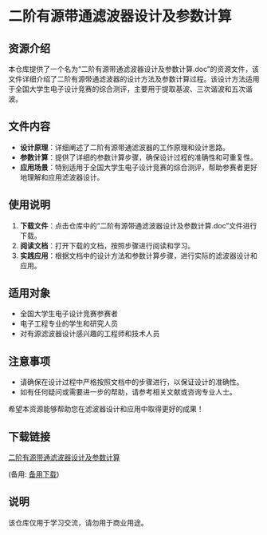 # 二阶有源带通滤波器设计及参数计算

## 资源介绍

本仓库提供了一个名为“二阶有源带通滤波器设计及参数计算.doc”的资源文件，该文件详细介绍了二阶有源带通滤波器的设计方法及参数计算过程。该设计方法适用于全国大学生电子设计竞赛的综合测评，主要用于提取基波、三次谐波和五次谐波。

## 文件内容

- **设计原理**：详细阐述了二阶有源带通滤波器的工作原理和设计思路。
- **参数计算**：提供了详细的参数计算步骤，确保设计过程的准确性和可重复性。
- **应用场景**：特别适用于全国大学生电子设计竞赛的综合测评，帮助参赛者更好地理解和应用滤波器设计。

## 使用说明

1. **下载文件**：点击仓库中的“二阶有源带通滤波器设计及参数计算.doc”文件进行下载。
2. **阅读文档**：打开下载的文档，按照步骤进行阅读和学习。
3. **实践应用**：根据文档中的设计方法和参数计算步骤，进行实际的滤波器设计和应用。

## 适用对象

- 全国大学生电子设计竞赛参赛者
- 电子工程专业的学生和研究人员
- 对有源滤波器设计感兴趣的工程师和技术人员

## 注意事项

- 请确保在设计过程中严格按照文档中的步骤进行，以保证设计的准确性。
- 如有任何疑问或需要进一步的帮助，请参考相关文献或咨询专业人士。

希望本资源能够帮助您在滤波器设计和应用中取得更好的成果！

## 下载链接
[二阶有源带通滤波器设计及参数计算](https://pan.quark.cn/s/472cf7e38df5) 

(备用: [备用下载](https://pan.baidu.com/s/1nmaInh7QIa7kJTJrpiv8yQ?pwd=1234))

## 说明

该仓库仅用于学习交流，请勿用于商业用途。

